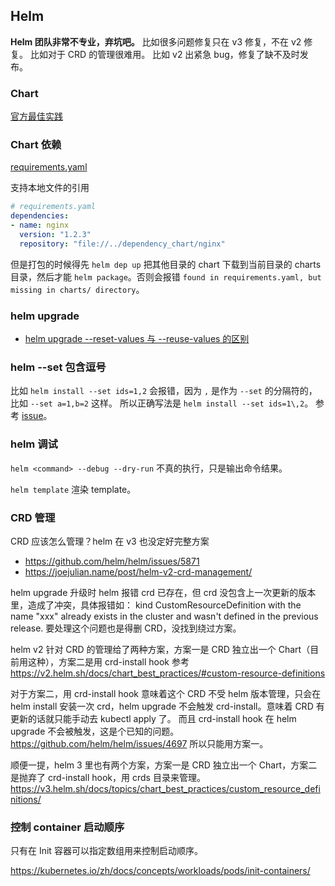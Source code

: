 ## Helm

**Helm 团队非常不专业，弃坑吧。**
比如很多问题修复只在 v3 修复，不在 v2 修复。
比如对于 CRD 的管理很难用。
比如 v2 出紧急 bug，修复了缺不及时发布。

### Chart

[官方最佳实践](https://github.com/helm/helm/tree/master/docs/chart_best_practices)

### Chart 依赖

[requirements.yaml](https://github.com/helm/helm/blob/master/docs/helm/helm_dependency.md)

支持本地文件的引用

```yaml
# requirements.yaml
dependencies:
- name: nginx
  version: "1.2.3"
  repository: "file://../dependency_chart/nginx"
```

但是打包的时候得先 `helm dep up` 把其他目录的 chart 下载到当前目录的 charts 目录，然后才能 `helm package`。否则会报错 `found in requirements.yaml, but missing in charts/ directory`。


### helm upgrade

- [helm upgrade --reset-values 与 --reuse-values 的区别](https://medium.com/@kcatstack/understand-helm-upgrade-flags-reset-values-reuse-values-6e58ac8f127e)


### helm --set 包含逗号

比如 `helm install --set ids=1,2` 会报错，因为 `,` 是作为 `--set` 的分隔符的，比如 `--set a=1,b=2` 这样。
所以正确写法是 `helm install --set ids=1\,2`。
参考 [issue](https://github.com/helm/helm/issues/2952#issuecomment-330699580)。

### helm 调试

`helm <command> --debug --dry-run` 不真的执行，只是输出命令结果。

`helm template` 渲染 template。

### CRD 管理

CRD 应该怎么管理？helm 在 v3 也没定好完整方案

- https://github.com/helm/helm/issues/5871
- https://joejulian.name/post/helm-v2-crd-management/


helm upgrade 升级时 helm 报错 crd 已存在，但 crd 没包含上一次更新的版本里，造成了冲突，具体报错如：
kind CustomResourceDefinition with the name "xxx" already exists in the cluster and wasn't defined in the previous release.
要处理这个问题也是得删 CRD，没找到绕过方案。

helm v2 针对 CRD 的管理给了两种方案，方案一是 CRD 独立出一个 Chart（目前用这种），方案二是用 crd-install hook
参考 https://v2.helm.sh/docs/chart_best_practices/#custom-resource-definitions

对于方案二，用 crd-install hook 意味着这个 CRD 不受 helm 版本管理，只会在 helm install 安装一次 crd，helm upgrade 不会触发 crd-install。意味着 CRD 有更新的话就只能手动去 kubectl apply 了。
而且 crd-install hook 在 helm upgrade 不会被触发，这是个已知的问题。https://github.com/helm/helm/issues/4697
所以只能用方案一。

顺便一提，helm 3 里也有两个方案，方案一是 CRD 独立出一个 Chart，方案二是抛弃了 crd-install hook，用 crds 目录来管理。
https://v3.helm.sh/docs/topics/chart_best_practices/custom_resource_definitions/


### 控制 container 启动顺序

只有在 Init 容器可以指定数组用来控制启动顺序。

https://kubernetes.io/zh/docs/concepts/workloads/pods/init-containers/
